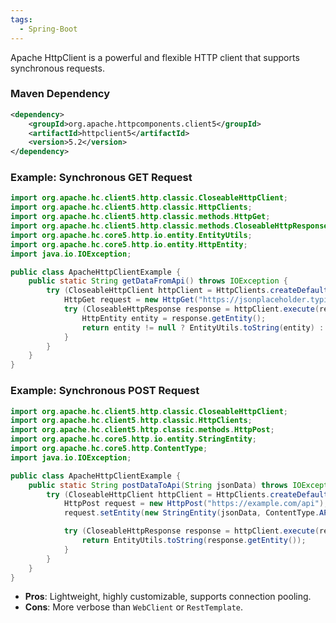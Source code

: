 ```yaml
---
tags:
  - Spring-Boot
---
```

Apache HttpClient is a powerful and flexible HTTP client that supports synchronous requests.

### **Maven Dependency**

```xml
<dependency>
    <groupId>org.apache.httpcomponents.client5</groupId>
    <artifactId>httpclient5</artifactId>
    <version>5.2</version>
</dependency>
```

### Example: Synchronous GET Request

```Java
import org.apache.hc.client5.http.classic.CloseableHttpClient;
import org.apache.hc.client5.http.classic.HttpClients;
import org.apache.hc.client5.http.classic.methods.HttpGet;
import org.apache.hc.client5.http.classic.methods.CloseableHttpResponse;
import org.apache.hc.core5.http.io.entity.EntityUtils;
import org.apache.hc.core5.http.io.entity.HttpEntity;
import java.io.IOException;

public class ApacheHttpClientExample {
    public static String getDataFromApi() throws IOException {
        try (CloseableHttpClient httpClient = HttpClients.createDefault()) {
            HttpGet request = new HttpGet("https://jsonplaceholder.typicode.com/todos/1");
            try (CloseableHttpResponse response = httpClient.execute(request)) {
                HttpEntity entity = response.getEntity();
                return entity != null ? EntityUtils.toString(entity) : null;
            }
        }
    }
}
```

### **Example: Synchronous POST Request**

```Java
import org.apache.hc.client5.http.classic.CloseableHttpClient;
import org.apache.hc.client5.http.classic.HttpClients;
import org.apache.hc.client5.http.classic.methods.HttpPost;
import org.apache.hc.core5.http.io.entity.StringEntity;
import org.apache.hc.core5.http.ContentType;
import java.io.IOException;

public class ApacheHttpClientExample {
    public static String postDataToApi(String jsonData) throws IOException {
        try (CloseableHttpClient httpClient = HttpClients.createDefault()) {
            HttpPost request = new HttpPost("https://example.com/api");
            request.setEntity(new StringEntity(jsonData, ContentType.APPLICATION_JSON));

            try (CloseableHttpResponse response = httpClient.execute(request)) {
                return EntityUtils.toString(response.getEntity());
            }
        }
    }
}
```

- **Pros**: Lightweight, highly customizable, supports connection pooling.
- **Cons**: More verbose than `WebClient` or `RestTemplate`.